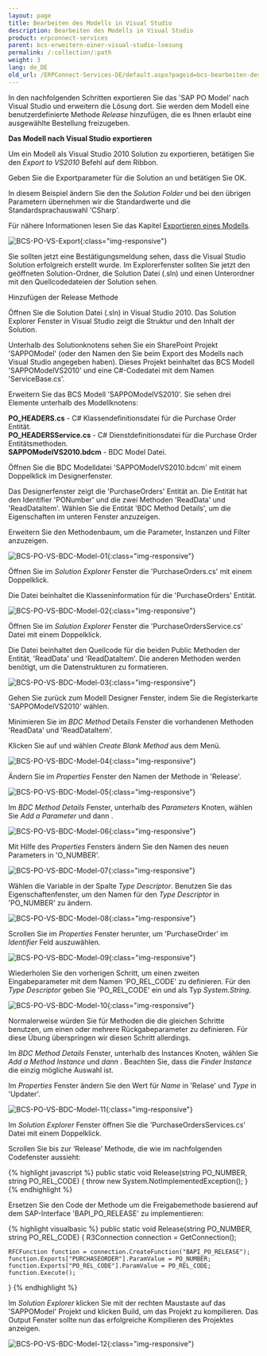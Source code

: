 ```yaml
---
layout: page
title: Bearbeiten des Modells in Visual Studio
description: Bearbeiten des Modells in Visual Studio
product: erpconnect-services
parent: bcs-erweitern-einer-visual-studio-loesung
permalink: /:collection/:path
weight: 3
lang: de_DE
old_url: /ERPConnect-Services-DE/default.aspx?pageid=bcs-bearbeiten-des-modells-in-visual-studio
---
```


In den nachfolgenden Schritten exportieren Sie das 'SAP PO Model' nach Visual Studio und erweitern die Lösung dort. Sie werden dem Modell eine benutzerdefinierte Methode *Release* hinzufügen, die es Ihnen erlaubt eine ausgewählte Bestellung freizugeben.

**Das Modell nach Visual Studio exportieren**

Um ein Modell als Visual Studio 2010 Solution zu exportieren, betätigen Sie den *Export to VS2010* Befehl auf dem Ribbon.

Geben Sie die Exportparameter für die Solution an und betätigen Sie OK.

In diesem Beispiel ändern Sie den the *Solution Folder* und bei den übrigen Parametern übernehmen wir die Standardwerte und die Standardsprachauswahl 'CSharp'.

Für nähere Informationen lesen Sie das Kapitel [Exportieren eines Modells]().

![BCS-PO-VS-Export](/img/content/BCS-PO-VS-Export.png){:class="img-responsive"}

Sie sollten jetzt eine Bestätigungsmeldung sehen, dass die Visual Studio Solution erfolgreich erstellt wurde. Im Explorerfenster sollten Sie jetzt den geöffneten Solution-Ordner, die Solution Datei (.sln) und einen Unterordner mit den Quellcodedateien der Solution sehen.



Hinzufügen der Release Methode

Öffnen Sie die Solution Datei (.sln) in Visual Studio 2010. Das Solution Explorer Fenster in Visual Studio zeigt die Struktur und den Inhalt der Solution.

Unterhalb des Solutionknotens sehen Sie ein SharePoint Projekt 'SAPPOModel' (oder den Namen den Sie beim Export des Modells nach Visual Studio angegeben haben). Dieses Projekt beinhaltet das BCS Modell 'SAPPOModelVS2010' und eine C#-Codedatei mit dem Namen 'ServiceBase.cs'.

Erweitern Sie das BCS Modell 'SAPPOModelVS2010'. Sie sehen drei Elemente unterhalb des Modellknotens:

**PO_HEADERS.cs** -	 C# Klassendefinitionsdatei für die Purchase Order Entität.<br>
**PO_HEADERSService.cs** -	 C# Dienstdefinitionsdatei für die Purchase Order Entitätsmethoden.<br>
**SAPPOModelVS2010.bdcm** -	 BDC Model Datei.

Öffnen Sie die BDC Modelldatei 'SAPPOModelVS2010.bdcm' mit einem Doppelklick im Designerfenster.

Das Designerfenster zeigt die 'PurchaseOrders' Entität an. Die Entität hat den Identifier 'PONumber' und die zwei Methoden 'ReadData' und 'ReadDataItem'. Wählen Sie die Entität 'BDC Method Details', um die Eigenschaften im unteren Fenster anzuzeigen.

Erweitern Sie den Methodenbaum, um die Parameter, Instanzen und Filter anzuzeigen.

![BCS-PO-VS-BDC-Model-01](/img/content/BCS-PO-VS-BDC-Model-01.png){:class="img-responsive"}

Öffnen Sie im *Solution Explorer* Fenster die 'PurchaseOrders.cs' mit einem Doppelklick.


Die Datei beinhaltet die Klasseninformation für die 'PurchaseOrders' Entität.

![BCS-PO-VS-BDC-Model-02](/img/content/BCS-PO-VS-BDC-Model-02.png){:class="img-responsive"}

Öffnen Sie im *Solution Explorer* Fenster die 'PurchaseOrdersService.cs' Datei mit einem Doppelklick.


Die Datei beinhaltet den Quellcode für die beiden Public Methoden der Entität, 'ReadData' und 'ReadDataItem'. Die anderen Methoden werden benötigt, um die Datenstrukturen zu formatieren. 

![BCS-PO-VS-BDC-Model-03](/img/content/BCS-PO-VS-BDC-Model-03.png){:class="img-responsive"}

Gehen Sie zurück zum Modell Designer Fenster, indem Sie die Registerkarte 'SAPPOModelVS2010' wählen.


Minimieren Sie im *BDC Method* Details Fenster die vorhandenen Methoden 'ReadData' und 'ReadDataItem'.

Klicken Sie auf und wählen *Create Blank Method*  aus dem Menü.

![BCS-PO-VS-BDC-Model-04](/img/content/BCS-PO-VS-BDC-Model-04.png){:class="img-responsive"}

Ändern Sie im *Properties* Fenster den Namen der Methode in 'Release'.

![BCS-PO-VS-BDC-Model-05](/img/content/BCS-PO-VS-BDC-Model-05.png){:class="img-responsive"}

Im *BDC Method Details* Fenster, unterhalb des *Parameters* Knoten, wählen Sie *Add a Parameter* und dann .

![BCS-PO-VS-BDC-Model-06](/img/content/BCS-PO-VS-BDC-Model-06.png){:class="img-responsive"}

Mit Hilfe des *Properties* Fensters ändern Sie den Namen des neuen Parameters in 'O_NUMBER'.

![BCS-PO-VS-BDC-Model-07](/img/content/BCS-PO-VS-BDC-Model-07.png){:class="img-responsive"}

Wählen die Variable in der Spalte *Type Descriptor*. Benutzen Sie das Eigenschaftenfenster, um den Namen für den *Type Descriptor* in 'PO_NUMBER' zu ändern.

![BCS-PO-VS-BDC-Model-08](/img/content/BCS-PO-VS-BDC-Model-08.png){:class="img-responsive"}

Scrollen Sie im *Properties* Fenster herunter, um 'PurchaseOrder' im *Identifier* Feld auszuwählen.

![BCS-PO-VS-BDC-Model-09](/img/content/BCS-PO-VS-BDC-Model-09.png){:class="img-responsive"}

Wiederholen Sie den vorherigen Schritt, um einen zweiten Eingabeparameter mit dem Namen 'PO_REL_CODE' zu definieren. Für den *Type Descriptor* geben Sie 'PO_REL_CODE' ein und als Typ *System.String*.

![BCS-PO-VS-BDC-Model-10](/img/content/BCS-PO-VS-BDC-Model-10.png){:class="img-responsive"}

Normalerweise würden Sie für Methoden die die gleichen Schritte benutzen, um einen oder mehrere Rückgabeparameter zu definieren. Für diese Übung überspringen wir diesen Schritt allerdings.

Im *BDC Method Details* Fenster, unterhalb des Instances Knoten, wählen Sie *Add a Method Instance* und *dann* . Beachten Sie, dass die *Finder Instance* die einzig mögliche Auswahl ist.

Im *Properties* Fenster ändern Sie den Wert für *Name* in 'Relase' und *Type* in 'Updater'.

![BCS-PO-VS-BDC-Model-11](/img/content/BCS-PO-VS-BDC-Model-11.png){:class="img-responsive"}

Im *Solution Explorer* Fenster öffnen Sie die 'PurchaseOrdersServices.cs' Datei mit einem Doppelklick.

Scrollen Sie bis zur ‘Release’ Methode, die wie im nachfolgenden Codefenster aussieht:

{% highlight javascript %}
public static void Release(string PO_NUMBER, string PO_REL_CODE)
{
    throw new System.NotImplementedException();
}
{% endhighlight %}

Ersetzen Sie den Code der Methode um die Freigabemethode basierend auf dem SAP-Interface 'BAPI_PO_RELEASE' zu implementieren:


{% highlight visualbasic %}
public static void Release(string PO_NUMBER, string PO_REL_CODE)
{
    R3Connection connection = GetConnection();

    RFCFunction function = connection.CreateFunction("BAPI_PO_RELEASE");
    function.Exports["PURCHASEORDER"].ParamValue = PO_NUMBER;
    function.Exports["PO_REL_CODE"].ParamValue = PO_REL_CODE;
    function.Execute();
}
{% endhighlight %}

Im *Solution Explorer* klicken Sie mit der rechten Maustaste auf das 'SAPPOModel' Projekt und klicken Build, um das Projekt zu kompilieren. Das Output Fenster sollte nun das erfolgreiche Kompilieren des Projektes anzeigen. 


![BCS-PO-VS-BDC-Model-12](/img/content/BCS-PO-VS-BDC-Model-12.png){:class="img-responsive"}

